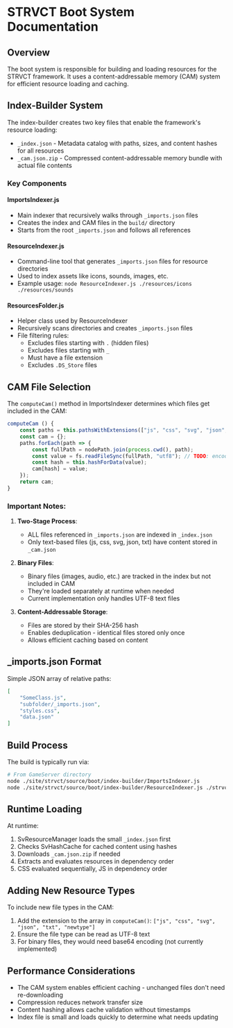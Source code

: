 # STRVCT Boot System Documentation

## Overview

The boot system is responsible for building and loading resources for the STRVCT framework. It uses a content-addressable memory (CAM) system for efficient resource loading and caching.

## Index-Builder System

The index-builder creates two key files that enable the framework's resource loading:
- `_index.json` - Metadata catalog with paths, sizes, and content hashes for all resources
- `_cam.json.zip` - Compressed content-addressable memory bundle with actual file contents

### Key Components

#### ImportsIndexer.js
- Main indexer that recursively walks through `_imports.json` files
- Creates the index and CAM files in the `build/` directory
- Starts from the root `_imports.json` and follows all references

#### ResourceIndexer.js
- Command-line tool that generates `_imports.json` files for resource directories
- Used to index assets like icons, sounds, images, etc.
- Example usage: `node ResourceIndexer.js ./resources/icons ./resources/sounds`

#### ResourcesFolder.js
- Helper class used by ResourceIndexer
- Recursively scans directories and creates `_imports.json` files
- File filtering rules:
  - Excludes files starting with `.` (hidden files)
  - Excludes files starting with `_`
  - Must have a file extension
  - Excludes `.DS_Store` files

## CAM File Selection

The `computeCam()` method in ImportsIndexer determines which files get included in the CAM:

```javascript
computeCam () {
    const paths = this.pathsWithExtensions(["js", "css", "svg", "json", "txt"]); // file extensions to include in cam
    const cam = {};
    paths.forEach(path => {
        const fullPath = nodePath.join(process.cwd(), path);
        const value = fs.readFileSync(fullPath, "utf8"); // TODO: encode this in case it's binary?
        const hash = this.hashForData(value);
        cam[hash] = value;
    });
    return cam;
}
```

### Important Notes:

1. **Two-Stage Process**:
   - ALL files referenced in `_imports.json` are indexed in `_index.json`
   - Only text-based files (js, css, svg, json, txt) have content stored in `_cam.json`

2. **Binary Files**:
   - Binary files (images, audio, etc.) are tracked in the index but not included in CAM
   - They're loaded separately at runtime when needed
   - Current implementation only handles UTF-8 text files

3. **Content-Addressable Storage**:
   - Files are stored by their SHA-256 hash
   - Enables deduplication - identical files stored only once
   - Allows efficient caching based on content

## _imports.json Format

Simple JSON array of relative paths:
```json
[
    "SomeClass.js",
    "subfolder/_imports.json",
    "styles.css",
    "data.json"
]
```

## Build Process

The build is typically run via:
```bash
# From GameServer directory
node ./site/strvct/source/boot/index-builder/ImportsIndexer.js
node ./site/strvct/source/boot/index-builder/ResourceIndexer.js ./strvct/resources/icons ./strvct/resources/sounds
```

## Runtime Loading

At runtime:
1. SvResourceManager loads the small `_index.json` first
2. Checks SvHashCache for cached content using hashes
3. Downloads `_cam.json.zip` if needed
4. Extracts and evaluates resources in dependency order
5. CSS evaluated sequentially, JS in dependency order

## Adding New Resource Types

To include new file types in the CAM:
1. Add the extension to the array in `computeCam()`: `["js", "css", "svg", "json", "txt", "newtype"]`
2. Ensure the file type can be read as UTF-8 text
3. For binary files, they would need base64 encoding (not currently implemented)

## Performance Considerations

- The CAM system enables efficient caching - unchanged files don't need re-downloading
- Compression reduces network transfer size
- Content hashing allows cache validation without timestamps
- Index file is small and loads quickly to determine what needs updating